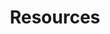 ---
categories: ["Silent Skyrim"]
tags: ["docs"] 
title: "Resources"
linkTitle: "Resources"
weight: 4
description: >
  Detailed documentation such as the full modlist for Silent Skyrim.
---